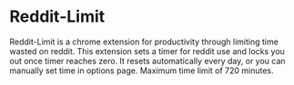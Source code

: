 # Reddit-Limit

Reddit-Limit is a chrome extension for productivity through limiting time wasted on reddit.
This extension sets a timer for reddit use and locks you out once timer reaches zero. 
It resets automatically every day, or you can manually set time in options page. 
Maximum time limit of 720 minutes.

